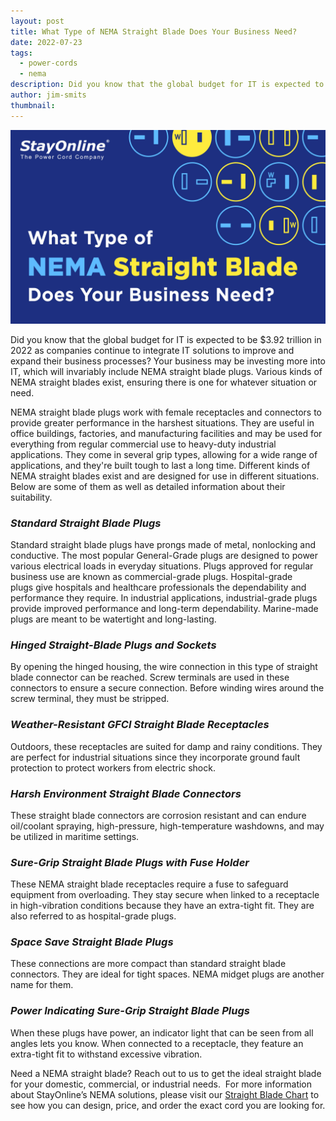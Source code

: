 ```yaml
---
layout: post
title: What Type of NEMA Straight Blade Does Your Business Need?
date: 2022-07-23
tags:
  - power-cords
  - nema
description: Did you know that the global budget for IT is expected to be $3.92 trillion in 2022 as companies continue to integrate IT solutions to improve and expand their business processes? Your business may be investing more into IT, which will invariably include NEMA straight blade plugs.
author: jim-smits
thumbnail:
---
```

![What Type Graphic](/assets/images/posts/SOL_What_Type_of_NEMA-02.jpg "What Type of NEMA Straight Blade Does Your Business Need?")

Did you know that the global budget for IT is expected to be $3.92 trillion in 2022 as companies continue to integrate IT solutions to improve and expand their business processes? Your business may be investing more into IT, which will invariably include NEMA straight blade plugs. Various kinds of NEMA straight blades exist, ensuring there is one for whatever situation or need.

NEMA straight blade plugs work with female receptacles and connectors to provide greater performance in the harshest situations. They are useful in office buildings, factories, and manufacturing facilities and may be used for everything from regular commercial use to heavy-duty industrial applications. They come in several grip types, allowing for a wide range of applications, and they're built tough to last a long time. Different kinds of NEMA straight blades exist and are designed for use in different situations. Below are some of them as well as detailed information about their suitability.

### _Standard Straight Blade Plugs_

Standard straight blade plugs have prongs made of metal, nonlocking and conductive. The most popular General-Grade plugs are designed to power various electrical loads in everyday situations. Plugs approved for regular business use are known as commercial-grade plugs. Hospital-grade plugs give hospitals and healthcare professionals the dependability and performance they require. In industrial applications, industrial-grade plugs provide improved performance and long-term dependability. Marine-made plugs are meant to be watertight and long-lasting.

### _Hinged Straight-Blade Plugs and Sockets_

By opening the hinged housing, the wire connection in this type of straight blade connector can be reached. Screw terminals are used in these connectors to ensure a secure connection. Before winding wires around the screw terminal, they must be stripped.

### _Weather-Resistant GFCI Straight Blade Receptacles_

Outdoors, these receptacles are suited for damp and rainy conditions. They are perfect for industrial situations since they incorporate ground fault protection to protect workers from electric shock.

### _Harsh Environment Straight Blade Connectors_

These straight blade connectors are corrosion resistant and can endure oil/coolant spraying, high-pressure, high-temperature washdowns, and may be utilized in maritime settings.

### _Sure-Grip Straight Blade Plugs with Fuse Holder_

These NEMA straight blade receptacles require a fuse to safeguard equipment from overloading. They stay secure when linked to a receptacle in high-vibration conditions because they have an extra-tight fit. They are also referred to as hospital-grade plugs.

### _Space Save Straight Blade Plugs_

These connections are more compact than standard straight blade connectors. They are ideal for tight spaces. NEMA midget plugs are another name for them.

### _Power Indicating Sure-Grip Straight Blade Plugs_

When these plugs have power, an indicator light that can be seen from all angles lets you know. When connected to a receptacle, they feature an extra-tight fit to withstand excessive vibration.

Need a NEMA straight blade? Reach out to us to get the ideal straight blade for your domestic, commercial, or industrial needs.  For more information about StayOnline’s NEMA solutions, please visit our [Straight Blade Chart](https://www.stayonline.com/product-resources/nema-straight-blade-reference-chart.asp) to see how you can design, price, and order the exact cord you are looking for.